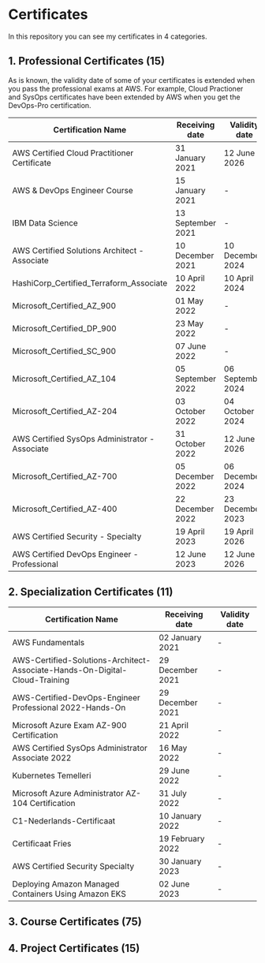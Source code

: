 # Certificates

In this repository you can see my certificates in 4 categories.

## 1. Professional Certificates (15)

As is known, the validity date of some of your certificates is extended when you pass the professional exams at AWS. For example, Cloud Practioner and SysOps certificates have been extended by AWS when you get the DevOps-Pro certification.
   
| Certification Name                           | Receiving date    | Validity date     |
| ---                                          | ---               | ---               |
| AWS Certified Cloud Practitioner Certificate | 31 January 2021   | 12 June 2026      |
| AWS & DevOps Engineer Course                 | 15 January 2021   | -                 |
| IBM Data Science                             | 13 September 2021 | -                 |
| AWS Certified Solutions Architect - Associate| 10 December 2021  | 10 December 2024  |
| HashiCorp_Certified_Terraform_Associate      | 10 April 2022     | 10 April 2024     |
| Microsoft_Certified_AZ_900                   | 01 May 2022       | -                 |
| Microsoft_Certified_DP_900                   | 23 May 2022       | -                 |
| Microsoft_Certified_SC_900                   | 07 June 2022      | -                 |
| Microsoft_Certified_AZ_104                   | 05 September 2022 | 06 September 2024 |
| Microsoft_Certified_AZ-204                   | 03 October 2022   | 04 October 2024   |
| AWS Certified SysOps Administrator - Associate| 31 October 2022  |  12 June 2026     |
| Microsoft_Certified_AZ-700                   | 05 December 2022  | 06 December 2024  |
| Microsoft_Certified_AZ-400                   | 22 December 2022  | 23 December 2023  |
| AWS Certified Security - Specialty           | 19 April 2023     |  19 April 2026    |
| AWS Certified DevOps Engineer - Professional | 12 June 2023      |  12 June 2026     |
  
## 2. Specialization Certificates (11)

| Certification Name                                                            | Receiving date    | Validity date     |
| ---                                                                           | ---               | ---               |
| AWS Fundamentals                                                              | 02 January 2021   | -                 |
| AWS-Certified-Solutions-Architect-Associate-Hands-On-Digital-Cloud-Training   | 29 December 2021  | -                 |
| AWS-Certified-DevOps-Engineer Professional 2022-Hands-On                      | 29 December 2021  | -                 |
| Microsoft Azure Exam AZ-900 Certification                                     | 21 April 2022     | -                 |
| AWS Certified SysOps Administrator Associate 2022                             | 16 May 2022       | -                 |
| Kubernetes Temelleri                                                          | 29 June 2022      | -                 |
| Microsoft Azure Administrator AZ-104 Certification                            | 31 July 2022      | -                 |
| C1-Nederlands-Certificaat                                                     | 10 January 2022   | -                 |
| Certificaat Fries                                                             | 19 February 2022  | -                 |
| AWS Certified Security Specialty                                              | 30 January 2023   | -                 |
| Deploying Amazon Managed Containers Using Amazon EKS                          | 02 June 2023      | -                 |

## 3. Course Certificates (75)

## 4. Project Certificates (15)
